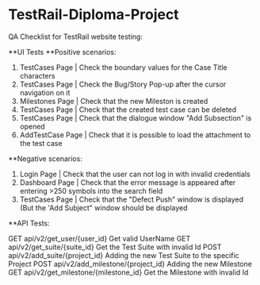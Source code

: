 # TestRail-Diploma-Project

QA Сhecklist for TestRail website testing: 


**UI Tests
**Positive scenarios:     

1. TestCases Page    |  Check the boundary values for the Case Title characters
2. TestCases Page    |  Check the Bug/Story Pop-up after the cursor navigation on it
3. Milestones Page   |  Check that the new Mileston is created
4. TestCases Page    |  Check that the created test case can be deleted
5. TestCases Page    |  Check that the dialogue window "Add Subsection" is opened
6. AddTestCase Page  |  Check that it is possible to load the attachment to the test case

**Negative scenarios: 

1. Login Page        |  Check that the user can not log in with invalid credentials
2. Dashboard Page    |  Check that the error message is appeared after entering >250 symbols into the search field
3. TestCases Page    |  Check that the "Defect Push" window is displayed (But the 'Add Subject" window should be displayed

   
**API Tests:

GET api/v2/get_user/{user_id} Get valid UserName 
GET api/v2/get_suite/{suite_id} Get the Test Suite with invalid Id 
POST api/v2/add_suite/{project_id} Adding the new Test Suite to the specific Project
POST api/v2/add_milestone/{project_id} Adding the new Milestone
GET api/v2/get_milestone/{milestone_id} Get the Milestone with invalid Id 
